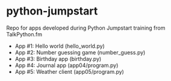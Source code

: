 # python-jumpstart
Repo for apps developed during Python Jumpstart training from TalkPython.fm

* App #1: Hello world (hello_world.py)
* App #2: Number guessing game (number_guess.py)
* App #3: Birthday app (birthday.py)
* App #4: Journal app (app04/program.py)
* App #5: Weather client (app05/program.py)

